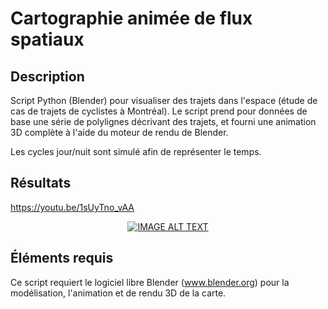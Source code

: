 # Cartographie animée de flux spatiaux

## Description

Script Python (Blender) pour visualiser des trajets dans l'espace (étude de cas de trajets de cyclistes à Montréal). Le script prend pour données de base une série de polylignes décrivant des trajets, et fourni une animation 3D complète à l'aide du moteur de rendu de Blender.

Les cycles jour/nuit sont simulé afin de représenter le temps.

## Résultats

https://youtu.be/1sUyTno_vAA

<div align="center">
  <a href="https://www.youtube.com/watch?v=1sUyTno_vAA"><img src="https://img.youtube.com/vi/1sUyTno_vAA/0.jpg" alt="IMAGE ALT TEXT"></a>
</div>

## Éléments requis

Ce script requiert le logiciel libre Blender (www.blender.org) pour la modélisation, l'animation et de rendu 3D de la carte.
